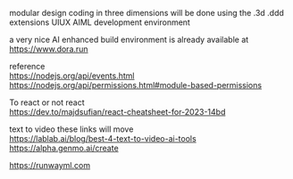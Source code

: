 modular design 
coding in three dimensions will be done using the .3d .ddd extensions
UIUX AIML development environment


a very nice AI enhanced build environment is already available at
https://www.dora.run


reference<br />
https://nodejs.org/api/events.html<br />
https://nodejs.org/api/permissions.html#module-based-permissions<br />


To react or not react<br />
https://dev.to/majdsufian/react-cheatsheet-for-2023-14bd


text to video these links will move<br />
https://lablab.ai/blog/best-4-text-to-video-ai-tools <br />
https://alpha.genmo.ai/create<br />

https://runwayml.com
